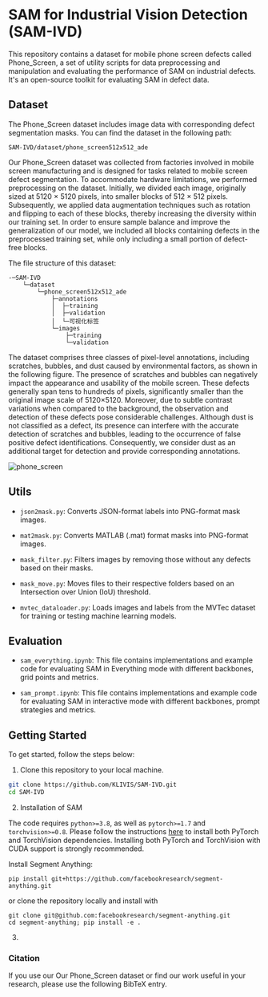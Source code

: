 #  SAM for Industrial Vision Detection (SAM-IVD)

This repository contains a dataset for mobile phone screen defects called Phone_Screen,  a set of utility scripts for data preprocessing and manipulation and  evaluating the performance of SAM on industrial defects. It's an open-source toolkit for evaluating SAM in defect data.

##  Dataset

The Phone_Screen dataset includes image data with corresponding defect segmentation masks. You can find the dataset in the following path:

`SAM-IVD/dataset/phone_screen512x512_ade`

Our Phone_Screen dataset was collected from factories involved in mobile screen manufacturing and is designed for tasks related to mobile screen defect segmentation. To accommodate hardware limitations, we performed preprocessing on the dataset. Initially, we divided each image, originally sized at 5120 $\times$ 5120 pixels, into smaller blocks of 512 $\times$ 512 pixels. Subsequently, we applied data augmentation techniques such as rotation and flipping to each of these blocks, thereby increasing the diversity within our training set. In order to ensure sample balance and improve the generalization of our model, we included all blocks containing defects in the preprocessed training set, while only including a small portion of defect-free blocks.

The  file structure of this dataset:

```
-─SAM-IVD
    └─dataset
        └─phone_screen512x512_ade
            ├─annotations
            │  ├─training
            │  ├─validation
            │  └─可视化标签
            └─images
                ├─training
                └─validation
```

The dataset comprises three classes of pixel-level annotations, including scratches, bubbles, and dust caused by environmental factors, as shown in the following figure. The presence of scratches and bubbles can negatively impact the appearance and usability of the mobile screen. These defects generally span tens to hundreds of pixels, significantly smaller than the original image scale of 5120$\times$5120. Moreover, due to subtle contrast variations when compared to the background, the observation and detection of these defects pose considerable challenges. Although dust is not classified as a defect, its presence can interfere with the accurate detection of scratches and bubbles, leading to the occurrence of false positive defect identifications. Consequently, we consider dust as an additional target for detection and provide corresponding annotations.

![phone_screen](https://raw.gitmirror.com/da5sdasddasa/image/main/202311231630087.jpg)

## Utils

* `json2mask.py`: Converts JSON-format labels into PNG-format mask images.
* `mat2mask.py`: Converts MATLAB (.mat) format masks into PNG-format images.
* `mask_filter.py`: Filters images by removing those without any defects based on their masks.

* `mask_move.py`: Moves files to their respective folders based on an Intersection over Union (IoU) threshold.

* `mvtec_dataloader.py`: Loads images and labels from the MVTec dataset for training or testing machine learning models.

##  Evaluation

* `sam_everything.ipynb`: This file contains implementations and example code for evaluating SAM in Everything mode with different backbones, grid points and metrics.

* `sam_prompt.ipynb`: This file contains implementations and example code for evaluating SAM in interactive mode with different backbones,  prompt strategies and metrics.

  

## Getting Started

To get started, follow the steps below:

1. Clone this repository to your local machine.


```bash
git clone https://github.com/KLIVIS/SAM-IVD.git
cd SAM-IVD
```

2. Installation of SAM

The code requires `python>=3.8`, as well as `pytorch>=1.7` and `torchvision>=0.8`. Please follow the instructions [here](https://pytorch.org/get-started/locally/) to install both PyTorch and TorchVision dependencies. Installing both PyTorch and TorchVision with CUDA support is strongly recommended.

Install Segment Anything:

```
pip install git+https://github.com/facebookresearch/segment-anything.git
```

or clone the repository locally and install with

```
git clone git@github.com:facebookresearch/segment-anything.git
cd segment-anything; pip install -e .
```

3. 


### Citation

If you use our Our Phone_Screen dataset or find our work useful in your research, please use the following BibTeX entry.

```

```
